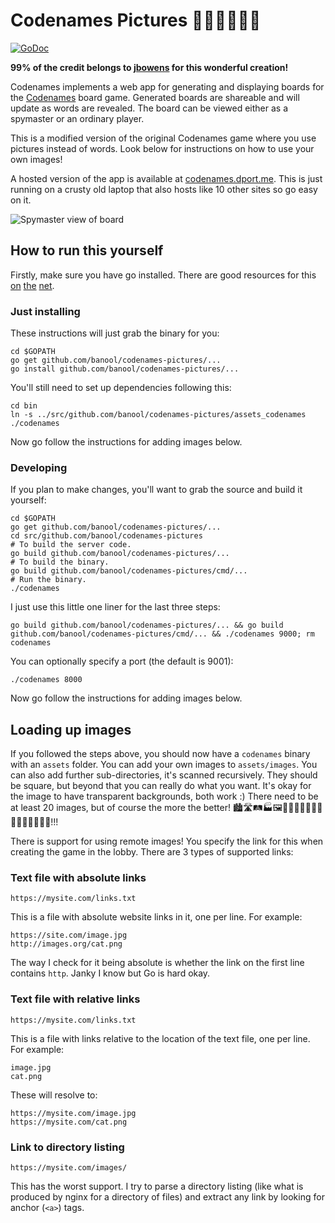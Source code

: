 # Codenames Pictures 🕵🏼‍♂️🕵🏾‍♀️

[![GoDoc](https://godoc.org/github.com/jbowens/codenames?status.svg)](https://godoc.org/github.com/jbowens/codenames)

**99% of the credit belongs to [jbowens](https://github.com/jbowens) for this wonderful creation!**

Codenames implements a web app for generating and displaying boards for the <a href="https://en.wikipedia.org/wiki/Codenames_(board_game)">Codenames</a> board game. Generated boards are shareable and will update as words are revealed. The board can be viewed either as a spymaster or an ordinary player.

This is a modified version of the original Codenames game where you use pictures instead of words. Look below for instructions on how to use your own images!

A hosted version of the app is available at [codenames.dport.me](https://codenames.dport.me). This is just running on a crusty old laptop that also hosts like 10 other sites so go easy on it.

![Spymaster view of board](https://raw.githubusercontent.com/banool/codenames-pictures/master/screenshot.png)

## How to run this yourself
Firstly, make sure you have go installed. There are good resources for this [on](https://ahmadawais.com/install-go-lang-on-macos-with-homebrew/) [the](https://www.digitalocean.com/community/tutorials/how-to-install-go-on-ubuntu-18-04) [net](https://www.reddit.com/r/golang/comments/79nnq2/go_development_using_wsl_in_win_10/). 

### Just installing
These instructions will just grab the binary for you:
```
cd $GOPATH
go get github.com/banool/codenames-pictures/...
go install github.com/banool/codenames-pictures/...
```
You'll still need to set up dependencies following this:
```
cd bin
ln -s ../src/github.com/banool/codenames-pictures/assets_codenames
./codenames
```

Now go follow the instructions for adding images below.


### Developing
If you plan to make changes, you'll want to grab the source and build it yourself:
```
cd $GOPATH
go get github.com/banool/codenames-pictures/...
cd src/github.com/banool/codenames-pictures
# To build the server code.
go build github.com/banool/codenames-pictures/...
# To build the binary.
go build github.com/banool/codenames-pictures/cmd/...
# Run the binary.
./codenames
```

I just use this little one liner for the last three steps:
```
go build github.com/banool/codenames-pictures/... && go build github.com/banool/codenames-pictures/cmd/... && ./codenames 9000; rm codenames
```

You can optionally specify a port (the default is 9001):
```
./codenames 8000
```

Now go follow the instructions for adding images below.

## Loading up images
If you followed the steps above, you should now have a `codenames` binary with an `assets` folder. You can add your own images to `assets/images`. You can also add further sub-directories, it's scanned recursively. They should be square, but beyond that you can really do what you want. It's okay for the image to have transparent backgrounds, both work :) There need to be at least 20 images, but of course the more the better! 🏙🛣🛤🏭🖼🗾🌁🌃🌄🌅🌆🌇🌈🌉🌌🌠🎆🎇🎑!!!

There is support for using remote images! You specify the link for this when creating the game in the lobby. There are 3 types of supported links:

### Text file with absolute links
```
https://mysite.com/links.txt
```
This is a file with absolute website links in it, one per line. For example:
```
https://site.com/image.jpg
http://images.org/cat.png
```
The way I check for it being absolute is whether the link on the first line contains `http`. Janky I know but Go is hard okay.

### Text file with relative links
```
https://mysite.com/links.txt
```
This is a file with links relative to the location of the text file, one per line. For example:
```
image.jpg
cat.png
```
These will resolve to:
```
https://mysite.com/image.jpg
https://mysite.com/cat.png
```

### Link to directory listing
```
https://mysite.com/images/
```
This has the worst support. I try to parse a directory listing (like what is produced by nginx for a directory of files) and extract any link by looking for anchor (`<a>`) tags.
